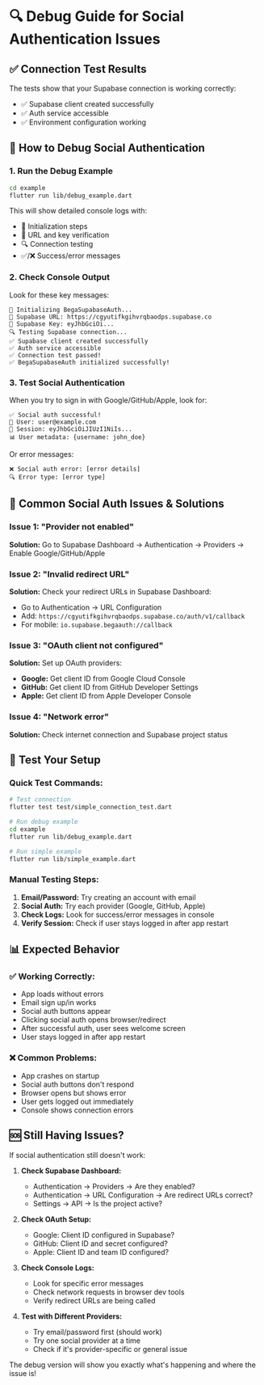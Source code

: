 # 🔍 Debug Guide for Social Authentication Issues

## ✅ **Connection Test Results**

The tests show that your Supabase connection is working correctly:
- ✅ Supabase client created successfully
- ✅ Auth service accessible
- ✅ Environment configuration working

## 🚀 **How to Debug Social Authentication**

### 1. Run the Debug Example

```bash
cd example
flutter run lib/debug_example.dart
```

This will show detailed console logs with:
- 🔧 Initialization steps
- 📍 URL and key verification
- 🔍 Connection testing
- ✅/❌ Success/error messages

### 2. Check Console Output

Look for these key messages:
```
🔧 Initializing BegaSupabaseAuth...
📍 Supabase URL: https://cgyutifkgihvrqbaodps.supabase.co
📍 Supabase Key: eyJhbGciOi...
🔍 Testing Supabase connection...
✅ Supabase client created successfully
✅ Auth service accessible
✅ Connection test passed!
✅ BegaSupabaseAuth initialized successfully!
```

### 3. Test Social Authentication

When you try to sign in with Google/GitHub/Apple, look for:
```
✅ Social auth successful!
👤 User: user@example.com
🔑 Session: eyJhbGciOiJIUzI1NiIs...
📊 User metadata: {username: john_doe}
```

Or error messages:
```
❌ Social auth error: [error details]
🔍 Error type: [error type]
```

## 🔧 **Common Social Auth Issues & Solutions**

### Issue 1: "Provider not enabled"
**Solution:** Go to Supabase Dashboard → Authentication → Providers → Enable Google/GitHub/Apple

### Issue 2: "Invalid redirect URL"
**Solution:** Check your redirect URLs in Supabase Dashboard:
- Go to Authentication → URL Configuration
- Add: `https://cgyutifkgihvrqbaodps.supabase.co/auth/v1/callback`
- For mobile: `io.supabase.begaauth://callback`

### Issue 3: "OAuth client not configured"
**Solution:** Set up OAuth providers:
- **Google:** Get client ID from Google Cloud Console
- **GitHub:** Get client ID from GitHub Developer Settings
- **Apple:** Get client ID from Apple Developer Console

### Issue 4: "Network error"
**Solution:** Check internet connection and Supabase project status

## 🧪 **Test Your Setup**

### Quick Test Commands:

```bash
# Test connection
flutter test test/simple_connection_test.dart

# Run debug example
cd example
flutter run lib/debug_example.dart

# Run simple example
flutter run lib/simple_example.dart
```

### Manual Testing Steps:

1. **Email/Password:** Try creating an account with email
2. **Social Auth:** Try each provider (Google, GitHub, Apple)
3. **Check Logs:** Look for success/error messages in console
4. **Verify Session:** Check if user stays logged in after app restart

## 📊 **Expected Behavior**

### ✅ **Working Correctly:**
- App loads without errors
- Email sign up/in works
- Social auth buttons appear
- Clicking social auth opens browser/redirect
- After successful auth, user sees welcome screen
- User stays logged in after app restart

### ❌ **Common Problems:**
- App crashes on startup
- Social auth buttons don't respond
- Browser opens but shows error
- User gets logged out immediately
- Console shows connection errors

## 🆘 **Still Having Issues?**

If social authentication still doesn't work:

1. **Check Supabase Dashboard:**
   - Authentication → Providers → Are they enabled?
   - Authentication → URL Configuration → Are redirect URLs correct?
   - Settings → API → Is the project active?

2. **Check OAuth Setup:**
   - Google: Client ID configured in Supabase?
   - GitHub: Client ID and secret configured?
   - Apple: Client ID and team ID configured?

3. **Check Console Logs:**
   - Look for specific error messages
   - Check network requests in browser dev tools
   - Verify redirect URLs are being called

4. **Test with Different Providers:**
   - Try email/password first (should work)
   - Try one social provider at a time
   - Check if it's provider-specific or general issue

The debug version will show you exactly what's happening and where the issue is!
